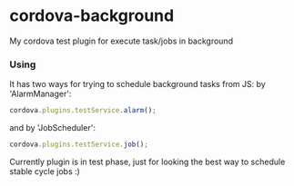 # cordova-background #

My cordova test plugin for execute task/jobs in background

### Using ###

It has two ways for trying to schedule background tasks from JS:
by 'AlarmManager':
```JavaScript
cordova.plugins.testService.alarm();
```
and by 'JobScheduler':
```JavaScript
cordova.plugins.testService.job();
```

Currently plugin is in test phase, just for looking the best way to schedule stable cycle jobs :)